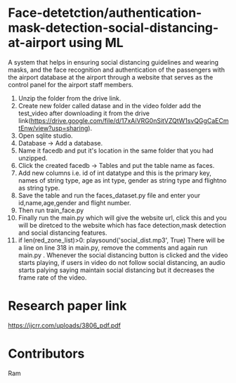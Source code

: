 # Face-detetction/authentication-mask-detection-social-distancing-at-airport using ML
A system that helps in ensuring social distancing guidelines and wearing masks, and the face recognition and authentication of the passengers with the airport database at the airport through a website that serves as the control panel for the airport staff members.

1. Unzip the folder from the drive link.
2. Create new folder called datase and in the video folder add the test_video after downloading it from the drive link(https://drive.google.com/file/d/17xAiVRG0nSitVZQtW1svQGgCaECmtEnw/view?usp=sharing).
3. Open sqlite studio.
4. Database -> Add a database.
5. Name it facedb and put it's location in the same folder that you had unzipped.
6. Click the created facedb -> Tables and put the table name as faces.
7. Add new columns i.e. id of int datatype and this is the primary key, names of string type, age as int type, gender as string type and flightno as string type.
8. Save the table and run the faces_dataset.py file and enter your id,name,age,gender and flight number.
9. Then run train_face.py
10. Finally run the main.py which will give the website url, click this and you will be diretced to the website which has face detection,mask detection and social distancing features.
11.  if len(red_zone_list)>0:
           playsound('social_dist.mp3', True)
There will be a line on line 318 in main.py, remove the comments and again run main.py  .
Whenever the social distancing button is clicked and the video starts playing, if users in video do not follow social distancing, an audio starts palying saying maintain social distancing but it decreases the frame rate of the video.

# Research paper link
https://ijcrr.com/uploads/3806_pdf.pdf

# Contributors
Ram
